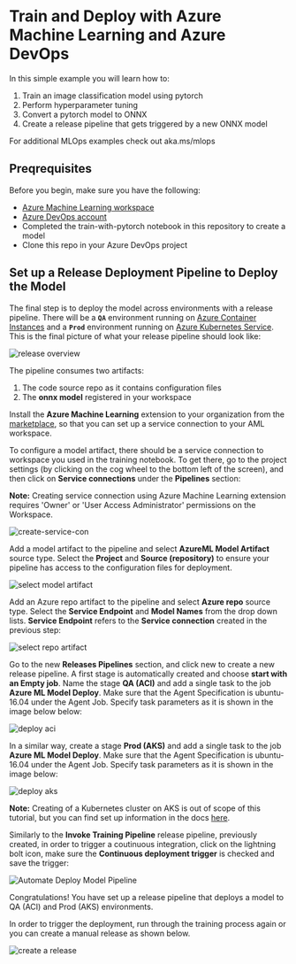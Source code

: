 # Train and Deploy with Azure Machine Learning and Azure DevOps

In this simple example you will learn how to: 
1. Train an image classification model using pytorch
1. Perform hyperparameter tuning 
1. Convert a pytorch model to ONNX 
1. Create a release pipeline that gets triggered by a new ONNX model

For additional MLOps examples check out aka.ms/mlops

## Preqrequisites 

Before you begin, make sure you have the following:
* [Azure Machine Learning workspace](https://docs.microsoft.com/en-us/azure/machine-learning/service/how-to-manage-workspace)
* [Azure DevOps account](https://azure.microsoft.com/en-us/services/devops/)
* Completed the train-with-pytorch notebook in this repository to create a model 
* Clone this repo in your Azure DevOps project 

## Set up a Release Deployment Pipeline to Deploy the Model

The final step is to deploy the model across environments with a release
pipeline. There will be a **``QA``** environment running on
[Azure Container Instances](https://azure.microsoft.com/en-us/services/container-instances/)
and a **``Prod``** environment running on
[Azure Kubernetes Service](https://azure.microsoft.com/en-us/services/kubernetes-service).
This is the final picture of what your release pipeline should look like:

![release overview](./images/release-overview.PNG)

The pipeline consumes two artifacts:

1. The code source repo as it contains configuration files
1. The **onnx model** registered in your workspace

Install the **Azure Machine Learning** extension to your organization from the
[marketplace](https://marketplace.visualstudio.com/items?itemName=ms-air-aiagility.vss-services-azureml),
so that you can set up a service connection to your AML workspace.

To configure a model artifact, there should be a service connection to
 workspace you used in the training notebook. To get there, go to the project settings (by
clicking on the cog wheel to the bottom left of the screen), and then click on
**Service connections** under the **Pipelines** section:

**Note:** Creating service connection using Azure Machine Learning extension
requires 'Owner' or 'User Access Administrator' permissions on the Workspace.

![create-service-con](./images/create-service-con.png)

Add a model artifact to the pipeline and select **AzureML Model Artifact** source
type. Select the **Project** and **Source (repository)** to ensure your pipeline has access to the configuration files for deployment.

![select model artifact](./images/select-model-artifact.PNG)

Add an Azure repo artifact to the pipeline and select **Azure repo** source
type. Select the **Service Endpoint** and **Model Names** from the drop down
lists. **Service Endpoint** refers to the **Service connection** created in
the previous step:

![select repo artifact](./images/add-source-code.PNG)


Go to the new **Releases Pipelines** section, and click new to create a new
release pipeline. A first stage is automatically created and choose
**start with an Empty job**. Name the stage **QA (ACI)** and add a single task
to the job **Azure ML Model Deploy**. Make sure that the Agent Specification
is ubuntu-16.04 under the Agent Job. Specify task parameters as it is shown in the image below below:

![deploy aci](./images/deploy-to-aci.PNG)


In a similar way, create a stage **Prod (AKS)** and add a single task to the job
**Azure ML Model Deploy**. Make sure that the Agent Specification is
ubuntu-16.04 under the Agent Job. Specify task parameters as it is shown in the image below:

![deploy aks](./images/deploy-to-aks.PNG)


**Note:** Creating of a Kubernetes cluster on AKS is out of scope of this
tutorial, but you can find set up information in the docs
[here](https://docs.microsoft.com/en-us/azure/aks/kubernetes-walkthrough-portal#create-an-aks-cluster).

Similarly to the **Invoke Training Pipeline** release pipeline, previously
created, in order to trigger a coutinuous integration, click on the lightning
bolt icon, make sure the **Continuous deployment trigger** is checked and
save the trigger:

![Automate Deploy Model Pipeline](./images/enable-trigger.PNG)

Congratulations! You have set up a release pipeline that deploys a model to QA (ACI) and Prod (AKS)
environments.

In order to trigger the deployment, run through the training process again or you can create a manual release as shown below. 

![create a release](./images/create-release.PNG)

